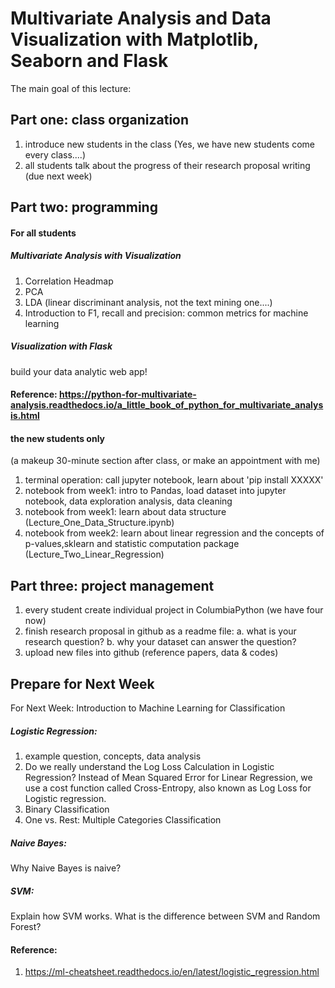 # Multivariate Analysis and Data Visualization with Matplotlib, Seaborn and Flask

The main goal of this lecture:

## Part one: class organization
1. introduce new students in the class (Yes, we have new students come every class....)
2. all students talk about the progress of their research proposal writing (due next week)

## Part two: programming

#### For all students

##### Multivariate Analysis with Visualization
1. Correlation Headmap
2. PCA
3. LDA (linear discriminant analysis, not the text mining one....)
4. Introduction to F1, recall and precision: common metrics for machine learning

##### Visualization with Flask
build your data analytic web app!

#### Reference: https://python-for-multivariate-analysis.readthedocs.io/a_little_book_of_python_for_multivariate_analysis.html

#### the new students only 
(a makeup 30-minute section after class, or make an appointment with me)

1. terminal operation: call jupyter notebook, learn about 'pip install XXXXX'
2. notebook from week1: intro to Pandas, load dataset into jupyter notebook, data exploration analysis, data cleaning
3. notebook from week1: learn about data structure (Lecture_One_Data_Structure.ipynb)
4. notebook from week2: learn about linear regression and the concepts of p-values,sklearn and statistic computation package (Lecture_Two_Linear_Regression)

## Part three: project management
 
1. every student create individual project in ColumbiaPython (we have four now)
2. finish research proposal in github as a readme file: a. what is your research question? b. why your dataset can answer the question?
3. upload new files into github (reference papers, data & codes)


## Prepare for Next Week
For Next Week: Introduction to Machine Learning for Classification

##### Logistic Regression: 
1. example question, concepts, data analysis
2. Do we really understand the Log Loss Calculation in Logistic Regression? Instead of Mean Squared Error for Linear Regression, we use a cost function called Cross-Entropy, also known as Log Loss for Logistic regression.
3. Binary Classification
4. One vs. Rest: Multiple Categories Classification

##### Naive Bayes:
Why Naive Bayes is naive?

##### SVM: 
Explain how SVM works.
What is the difference between SVM and Random Forest?


#### Reference: 
1. https://ml-cheatsheet.readthedocs.io/en/latest/logistic_regression.html
